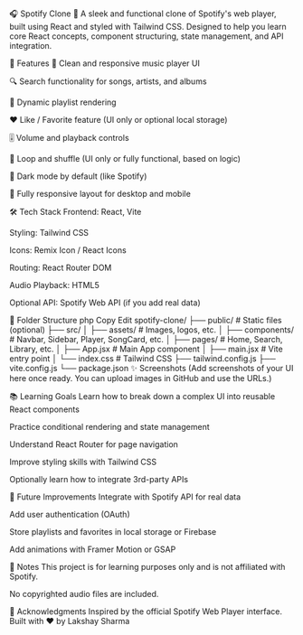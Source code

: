 🎧 Spotify Clone 🎵
A sleek and functional clone of Spotify's web player, built using React and styled with Tailwind CSS. Designed to help you learn core React concepts, component structuring, state management, and API integration.

🚀 Features
🎵 Clean and responsive music player UI

🔍 Search functionality for songs, artists, and albums

📄 Dynamic playlist rendering

❤️ Like / Favorite feature (UI only or optional local storage)

🎚️ Volume and playback controls

🔁 Loop and shuffle (UI only or fully functional, based on logic)

🌙 Dark mode by default (like Spotify)

📱 Fully responsive layout for desktop and mobile

🛠️ Tech Stack
Frontend: React, Vite

Styling: Tailwind CSS

Icons: Remix Icon / React Icons

Routing: React Router DOM

Audio Playback: HTML5 <audio> element or a custom player component

Optional API: Spotify Web API (if you add real data)

📁 Folder Structure
php
Copy
Edit
spotify-clone/
├── public/            # Static files (optional)
├── src/
│   ├── assets/        # Images, logos, etc.
│   ├── components/    # Navbar, Sidebar, Player, SongCard, etc.
│   ├── pages/         # Home, Search, Library, etc.
│   ├── App.jsx        # Main App component
│   ├── main.jsx       # Vite entry point
│   └── index.css      # Tailwind CSS
├── tailwind.config.js
├── vite.config.js
└── package.json
✨ Screenshots
(Add screenshots of your UI here once ready. You can upload images in GitHub and use the URLs.)

📚 Learning Goals
Learn how to break down a complex UI into reusable React components

Practice conditional rendering and state management

Understand React Router for page navigation

Improve styling skills with Tailwind CSS

Optionally learn how to integrate 3rd-party APIs

🧠 Future Improvements
Integrate with Spotify API for real data

Add user authentication (OAuth)

Store playlists and favorites in local storage or Firebase

Add animations with Framer Motion or GSAP

📌 Notes
This project is for learning purposes only and is not affiliated with Spotify.

No copyrighted audio files are included.

🙌 Acknowledgments
Inspired by the official Spotify Web Player interface.
Built with ❤️ by Lakshay Sharma

